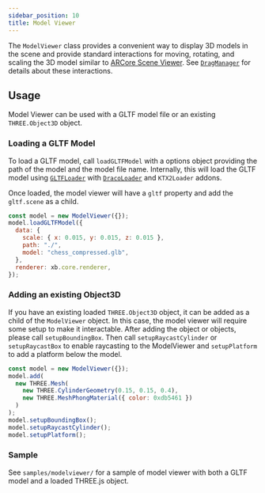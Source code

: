 ```yaml
---
sidebar_position: 10
title: Model Viewer
---
```


The `ModelViewer` class provides a convenient way to display 3D models in the scene and provide standard interactions for moving, rotating, and scaling the 3D model similar to [ARCore Scene Viewer](https://developers.google.com/ar/develop/scene-viewer).
See [`DragManager`](DragManager.md) for details about these interactions.

## Usage

Model Viewer can be used with a GLTF model file or an existing `THREE.Object3D` object.

### Loading a GLTF Model

To load a GLTF model, call `loadGLTFModel` with a options object providing the path of the model and the model file name.
Internally, this will load the GLTF model using [`GLTFLoader`](https://threejs.org/docs/#examples/en/loaders/GLTFLoader) with [`DracoLoader`](https://threejs.org/docs/#examples/en/loaders/DRACOLoader) and `KTX2Loader` addons.

Once loaded, the model viewer will have a `gltf` property and add the `gltf.scene` as a child.

```js
const model = new ModelViewer({});
model.loadGLTFModel({
  data: {
    scale: { x: 0.015, y: 0.015, z: 0.015 },
    path: "./",
    model: "chess_compressed.glb",
  },
  renderer: xb.core.renderer,
});
```

### Adding an existing Object3D

If you have an existing loaded `THREE.Object3D` object, it can be added as a child of the `ModelViewer` object.
In this case, the model viewer will require some setup to make it interactable.
After adding the object or objects, please call `setupBoundingBox`.
Then call `setupRaycastCylinder` or `setupRaycastBox` to enable raycasting to the ModelViewer and `setupPlatform` to add a platform below the model.

```js
const model = new ModelViewer({});
model.add(
  new THREE.Mesh(
    new THREE.CylinderGeometry(0.15, 0.15, 0.4),
    new THREE.MeshPhongMaterial({ color: 0xdb5461 })
  )
);
model.setupBoundingBox();
model.setupRaycastCylinder();
model.setupPlatform();
```

### Sample

See `samples/modelviewer/` for a sample of model viewer with both a GLTF model and a loaded THREE.js object.
